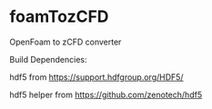 # foamTozCFD
OpenFoam to zCFD converter

Build Dependencies:

hdf5 from https://support.hdfgroup.org/HDF5/ 

hdf5 helper from https://github.com/zenotech/hdf5
